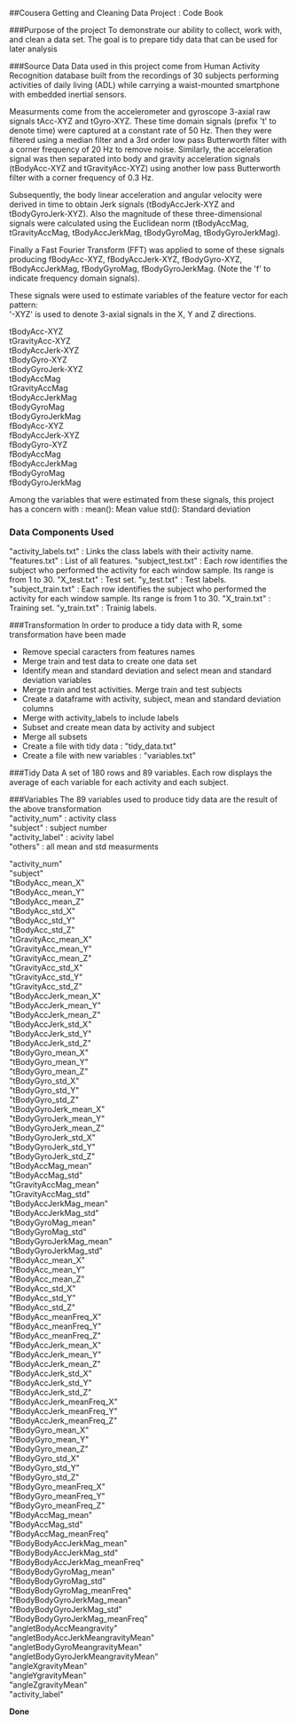 ##Cousera Getting and Cleaning Data Project : Code Book

###Purpose of the project
To demonstrate our ability to collect, work with, and clean a data set. 
The goal is to prepare tidy data that can be used for later analysis

###Source Data
Data used in this project come from Human Activity Recognition database built from the recordings of 30 subjects performing activities of daily living (ADL) while carrying a waist-mounted smartphone with embedded inertial sensors.

Measurments come from the accelerometer and gyroscope 3-axial raw signals tAcc-XYZ and tGyro-XYZ. 
These time domain signals (prefix 't' to denote time) were captured at a constant rate of 50 Hz. 
Then they were filtered using a median filter and a 3rd order low pass Butterworth filter with a corner frequency of 20 Hz to remove noise. 
Similarly, the acceleration signal was then separated into body and gravity acceleration signals (tBodyAcc-XYZ and tGravityAcc-XYZ) using another low pass Butterworth filter with a corner frequency of 0.3 Hz. 

Subsequently, the body linear acceleration and angular velocity were derived in time to obtain Jerk signals (tBodyAccJerk-XYZ and tBodyGyroJerk-XYZ). 
Also the magnitude of these three-dimensional signals were calculated using the Euclidean norm (tBodyAccMag, tGravityAccMag, tBodyAccJerkMag, tBodyGyroMag, tBodyGyroJerkMag). 

Finally a Fast Fourier Transform (FFT) was applied to some of these signals producing fBodyAcc-XYZ, fBodyAccJerk-XYZ, fBodyGyro-XYZ, fBodyAccJerkMag, fBodyGyroMag, fBodyGyroJerkMag. 
(Note the 'f' to indicate frequency domain signals). 

These signals were used to estimate variables of the feature vector for each pattern:  
'-XYZ' is used to denote 3-axial signals in the X, Y and Z directions.

tBodyAcc-XYZ    
tGravityAcc-XYZ  
tBodyAccJerk-XYZ  
tBodyGyro-XYZ  
tBodyGyroJerk-XYZ  
tBodyAccMag  
tGravityAccMag  
tBodyAccJerkMag  
tBodyGyroMag  
tBodyGyroJerkMag  
fBodyAcc-XYZ  
fBodyAccJerk-XYZ  
fBodyGyro-XYZ  
fBodyAccMag  
fBodyAccJerkMag  
fBodyGyroMag  
fBodyGyroJerkMag  

Among the variables that were estimated from these signals, this project has a concern with :
mean(): Mean value
std(): Standard deviation

### Data Components Used
 "activity_labels.txt" : Links the class labels with their activity name.
 "features.txt" : List of all features.
 "subject_test.txt" : Each row identifies the subject who performed the activity for each window sample. Its range is from 1 to 30.
 "X_test.txt" : Test set.
 "y_test.txt" : Test labels.
 "subject_train.txt" : Each row identifies the subject who performed the activity for each window sample. Its range is from 1 to 30.
 "X_train.txt" : Training set.
 "y_train.txt" : Trainig labels.

###Transformation
In order to produce a tidy data with R, some transformation have been made
* Remove special caracters from features names
* Merge train and test data to create one data set
* Identify mean and standard deviation and select mean and standard deviation variables
* Merge train and test activities. Merge train and test subjects
* Create a dataframe with activity, subject, mean and standard deviation columns
* Merge with activity_labels to include labels
* Subset and create mean data by activity and subject
* Merge all subsets 
* Create a file with tidy data : "tidy_data.txt"
* Create a file with new variables : "variables.txt"

###Tidy Data
A set of 180 rows and 89 variables.
Each row displays the average of each variable for each activity and each subject. 

###Variables
The 89 variables used to produce tidy data are the result of the above transformation  
 "activity_num" : activity class  
 "subject" : subject number  
 "activity_label" : acivity label  
 "others" : all mean and std measurments  

 "activity_num"  
 "subject"  
 "tBodyAcc_mean_X"  
 "tBodyAcc_mean_Y"  
 "tBodyAcc_mean_Z"  
 "tBodyAcc_std_X"  
 "tBodyAcc_std_Y"  
 "tBodyAcc_std_Z"  
 "tGravityAcc_mean_X"  
 "tGravityAcc_mean_Y"  
 "tGravityAcc_mean_Z"  
 "tGravityAcc_std_X"  
 "tGravityAcc_std_Y"  
 "tGravityAcc_std_Z"  
 "tBodyAccJerk_mean_X"  
 "tBodyAccJerk_mean_Y"  
 "tBodyAccJerk_mean_Z"  
 "tBodyAccJerk_std_X"  
 "tBodyAccJerk_std_Y"  
 "tBodyAccJerk_std_Z"  
 "tBodyGyro_mean_X"  
 "tBodyGyro_mean_Y"  
 "tBodyGyro_mean_Z"  
 "tBodyGyro_std_X"    
 "tBodyGyro_std_Y"  
 "tBodyGyro_std_Z"  
 "tBodyGyroJerk_mean_X"  
 "tBodyGyroJerk_mean_Y"  
 "tBodyGyroJerk_mean_Z"  
 "tBodyGyroJerk_std_X"  
 "tBodyGyroJerk_std_Y"  
 "tBodyGyroJerk_std_Z"  
 "tBodyAccMag_mean"  
 "tBodyAccMag_std"    
 "tGravityAccMag_mean"    
 "tGravityAccMag_std"  
 "tBodyAccJerkMag_mean"  
 "tBodyAccJerkMag_std"  
 "tBodyGyroMag_mean"  
 "tBodyGyroMag_std"  
 "tBodyGyroJerkMag_mean"  
 "tBodyGyroJerkMag_std"  
 "fBodyAcc_mean_X"  
 "fBodyAcc_mean_Y"  
 "fBodyAcc_mean_Z"  
 "fBodyAcc_std_X"  
 "fBodyAcc_std_Y"  
 "fBodyAcc_std_Z"  
 "fBodyAcc_meanFreq_X"  
 "fBodyAcc_meanFreq_Y"  
 "fBodyAcc_meanFreq_Z"  
 "fBodyAccJerk_mean_X"  
 "fBodyAccJerk_mean_Y"  
 "fBodyAccJerk_mean_Z"  
 "fBodyAccJerk_std_X"  
 "fBodyAccJerk_std_Y"  
 "fBodyAccJerk_std_Z"  
 "fBodyAccJerk_meanFreq_X"  
 "fBodyAccJerk_meanFreq_Y"  
 "fBodyAccJerk_meanFreq_Z"  
 "fBodyGyro_mean_X"  
 "fBodyGyro_mean_Y"  
 "fBodyGyro_mean_Z"  
 "fBodyGyro_std_X"  
 "fBodyGyro_std_Y"  
 "fBodyGyro_std_Z"  
 "fBodyGyro_meanFreq_X"  
 "fBodyGyro_meanFreq_Y"  
 "fBodyGyro_meanFreq_Z"  
 "fBodyAccMag_mean"  
 "fBodyAccMag_std"  
 "fBodyAccMag_meanFreq"  
 "fBodyBodyAccJerkMag_mean"  
 "fBodyBodyAccJerkMag_std"  
 "fBodyBodyAccJerkMag_meanFreq"  
 "fBodyBodyGyroMag_mean"  
 "fBodyBodyGyroMag_std"  
 "fBodyBodyGyroMag_meanFreq"  
 "fBodyBodyGyroJerkMag_mean"  
 "fBodyBodyGyroJerkMag_std"  
 "fBodyBodyGyroJerkMag_meanFreq"  
 "angletBodyAccMeangravity"  
 "angletBodyAccJerkMeangravityMean"  
 "angletBodyGyroMeangravityMean"   
 "angletBodyGyroJerkMeangravityMean"  
 "angleXgravityMean"  
 "angleYgravityMean"  
 "angleZgravityMean"  
 "activity_label"  



**Done**